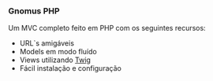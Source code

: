 <h3>Gnomus PHP</h3>
<p>Um MVC completo feito em PHP com os seguintes recursos:</p>
<ul>
  <li>URL`s amigáveis</li>
  <li>Models em modo fluído</li>
  <li>Views utilizando <a href="https://github.com/twigphp/Twig">Twig</a></li>
  <li>Fácil instalação e configuração</li>
 </ul>
  
